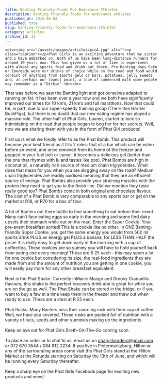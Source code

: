 ```yaml
---
title: Banting Friendly Foods For Endurance Athletes
description: Banting friendly foods for endurance athletes
published_at: 2015-06-02
published: true
slug: banting-friendly-foods-for-endurance-athletes
category: articles
archive_id: 22
---
```


    <div><img src="/assets/images/articles/picA.jpg" alt=""><p class="caption"></p>Phat Girls is an exciting adventure that my sister and I have embarked on. Both of us have been long-distance runners for around 10 years now. This has given us a lot of time to experiment with almost any sports food and drink out there. Pre-Banting days Coke or Energade were our drinks of choice while on the road and food would consist of anything from sports gels or bars, potatoes, jelly sweets and, at perhaps our lowest point, a tube of condensed milk some people may remember as a “Dirkie”.<br><br>

That was before we saw the Banting light and got ourselves adapted to running on fat. It has been over a year now and we both have significantly improved our times for 10 km’s, 21 km’s and full marathons. Now that could be, in part, due to our super-speedy training group (The Hilton Harrier BushPigs), but there is no doubt that our new eating regime has played a massive role. The other half of Phat Girls, Lauren, started to look so intimidating on the road that people began to beg her for her secrets. Well, now we are sharing them with you in the form of Phat Girl products! <br><br>
First up is what we fondly refer to as the Phat Bomb. This product will become your best friend as it fills 2 roles: that of a bar which can be eaten before an event, and once removed from its home of the freezer and popped in your fuel belt or camel, it becomes a delicious gel (better than the one that rhymes with lu and tastes like poo). Phat Bombs are high in coconut oil, a naturally rich source of medium chain triglycerides. What does that mean for you when you are slogging away on the road? Medium chain triglycerides are readily oxidised meaning that they are an efficient source of energy. Phat Bombs also provide your straining muscles with the protein they need to get you to the finish line. Did we mention they taste really good too? Phat Bombs come in both original and chocolate flavour. The cost of a Phat Bomb is very comparable to any sports bar or gel on the market at R18, or R70 for a box of four. <br><br>
A lot of Banters out there battle to find something to eat before their event. Many can’t face eating eggs so early in the morning and some find dairy upsets their stomach while out on the road. Enter the Super Cookie. Your pre-event breakfast sorted! This is a cookie like no other. In ONE Banting-friendly Super Cookie, you get the same energy you would from 500 ml sports drink PLUS an energy gel PLUS a banana, for LESS THAN HALF the price! It is really easy to get down early in the morning with a cup of coffee/tea. These cookies are so yummy you will have to hold yourself back from eating one every morning! These are R 25 each - this may seem a lot for one cookie but considering its size, the real-food ingredients they are made from and the amount of nutrition you are getting in one cookie, you will easily pay more for any other breakfast equivalent. <br><br>
Next is the Phat Shake. Currently inManic Mango and Groovy Granadilla flavours, this shake is the perfect recovery drink and is great for while you are on the go as well. The Phat Shake can be stored in the fridge, or if you want to buy a few at a time keep them in the freezer and thaw out when ready to use. These are a steal at R 25 each.<br><br>
Phat Rusks: Many Banters miss their morning rusk with their cup of coffee. Well, we have you covered. These rusks are packed full of nutrition with a variety of nuts, seeds and other yummies making up the ingredients. <br><br>
Keep an eye out for Phat Girls Broth-On-The-Go coming soon.<br><br>
To place an order or to chat to us, email us on phatgirlsorders@gmail.com or 072 670 3544 / 084 812 2234. If you live in Pietermaritzburg, Hilton or any of the surrounding areas come visit the Phat Girls stand at the Hilton Market at the Rotunda starting on Saturday the 13th of June, and which will be running every Saturday thereafter.<br><br>
Keep a sharp eye on the Phat Girls Facebook page for exciting new products and news!</div>

